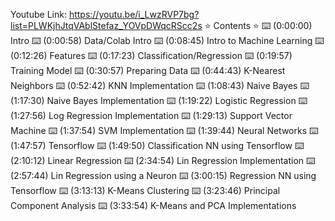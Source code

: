 Youtube Link:  https://youtu.be/i_LwzRVP7bg?list=PLWKjhJtqVAblStefaz_YOVpDWqcRScc2s
⭐️ Contents ⭐️
⌨️ (0:00:00) Intro
⌨️ (0:00:58) Data/Colab Intro
⌨️ (0:08:45) Intro to Machine Learning
⌨️ (0:12:26) Features
⌨️ (0:17:23) Classification/Regression
⌨️ (0:19:57) Training Model
⌨️ (0:30:57) Preparing Data
⌨️ (0:44:43) K-Nearest Neighbors
⌨️ (0:52:42) KNN Implementation
⌨️ (1:08:43) Naive Bayes
⌨️ (1:17:30) Naive Bayes Implementation
⌨️ (1:19:22) Logistic Regression
⌨️ (1:27:56) Log Regression Implementation
⌨️ (1:29:13) Support Vector Machine
⌨️ (1:37:54) SVM Implementation
⌨️ (1:39:44) Neural Networks
⌨️ (1:47:57) Tensorflow
⌨️ (1:49:50) Classification NN using Tensorflow
⌨️ (2:10:12) Linear Regression
⌨️ (2:34:54) Lin Regression Implementation
⌨️ (2:57:44) Lin Regression using a Neuron
⌨️ (3:00:15) Regression NN using Tensorflow
⌨️ (3:13:13) K-Means Clustering
⌨️ (3:23:46) Principal Component Analysis
⌨️ (3:33:54) K-Means and PCA Implementations